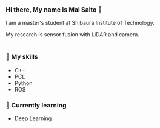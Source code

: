 ### Hi there, My name is Mai Saito 👋

<!--
**mai-0831/mai-0831** is a ✨ _special_ ✨ repository because its `README.md` (this file) appears on your GitHub profile.

Here are some ideas to get you started:
-->
I am a master's student at Shibaura Institute of Technology.

My research is sensor fusion with LiDAR and camera.<br><br>

### 🔭 My skills
* C++
* PCL
* Python
* ROS

### 🌱 Currently learning
* Deep Learning

